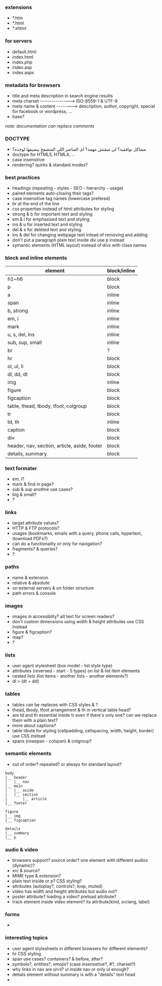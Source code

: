 ### extensions
- *.htm
- *.html
- *.xhtml


### for servers
- default.html
- index.html
- index.php
- index.asp
- index.aspx


### metadata for browsers
- title and meta description in search engine results
- meta charset ---------------> ISO-8559-1 & UTF-8
- meta name & content --------> description, author, copyright, special for facebook or wordpress, ...
- base?


_note: documentation can replace comments_


### DOCTYPE
- مشاكل توافقية؟ لي مبقتش مهمة؟ اى العناصر اللى المتصفح بيضيفها لوحده؟
- doctype for HTML5, HTML4, ...
- case insensitive
- rendering? quirks & standard modes?


### best practices
- headings (repeating - styles - SEO - hierarchy - usage)
- paired elements auto-closing their tags?
- case insensitive tag names (lowercase prefered)
- br at the end of the line
- css properties instead of html attributes for styling
- strong & b for important text and styling
- em & i for emphasised text and styling
- ins & u for inserted text and styling
- del & s for deleted text and styling
- ins & del for changing webpage text intead of removing and adding 
- don't put a paragraph plain text inside div use p instead
- symantic elements (HTML layout) instead of divs with class names


### block and inline elements
| element | block/inline |
|--|--|
| h1~h6 | block |
| p | block |
| a | inline |
| span | inline |
| b, strong | inline |
| em, i | inline |
| mark | inline |
| u, s, del, ins | inline |
| sub, sup, small | inline |
| br | ? |
| hr | block |
| ol, ul, li | block |
| dl, dd, dt | block |
| img | inline |
| figure | block | 
| figcaption | block | 
| table, thead, tbody, tfoot, colgroup | block |
| tr | block |
| td, th | inline |
| caption | block |
| div | block |
| header, nav, section, article, aside, footer | block |
| details, summary | block |


### text formater
- em, i?
- mark & find in page?
- sub & sup anothre use cases?
- big & small?
- ?


### links
- target attribute values?
- HTTP & FTP protocols?
- usages (bookmarks, emails with a query, phone calls, hypertext, download PDFs?)
- can do a functionality or only for navigation?
- fragments? & queries?
- ?


### paths
- name & extension
- relative & absolute
- on external servers & on folder structure
- path errors & console


### images
- images in accessiblity? alt text for screen readers?
- don't custom dimensions using width & height attributes use CSS instead
- figure & figcaption?
- map?
- ?


### lists
- user agent stylesheet (box model - list style type)
- attributes (reversed - start - 5 types) on list & list item elements
- nested lists (list items - another lists - another elements?)
- dl > (dt + dd)


### tables
- tables can be replaces with CSS styles & ?
- thead, tbody, tfoot arrangement & th in vertical table head?
- are td and th essential inside tr even if there's only one? can we replace them with a plain text?
- more about captions?
- table tibute for styling (cellpadding, cellspacing, width, height, border) use CSS instead
- spans (rowspan - colspan) & colgroup?


### semantic elements
- out of order? repeated? or always for standard layout?

```
body
|__ header
|   |__ nav
|__ main
|   |__ aside
|   |__ section
|       |__ article
|__ footer
```

```
figure
|__ img
|__ figcaption
```

```
details
|__ summary
|__ p
```

### audio & video
- browsers support? source order? one element with different audios (dynamic)?
- src & source?
- MIME type & extension?
- plain text inside or p? CSS styling?
- attributes (autoplay?, controls?, loop, muted)
- video has width and height attributes but audio not?
- poster attribute? loading a video? preload attribute?
- track element inside video element? its attribute(kind, srclang, label)


### forms
- 


### interesting topics
- user agent stylesheets in different browsers for different elements?
- hr CSS styling
- span use cases? containers? & before, after?
- symbols?, entities?, emojis? (case insensetive?, #?, charset?)
- why links in nav are ul>li? ul inside nav or only ul enough?
- detials element without summary is with a "details" text head
- 